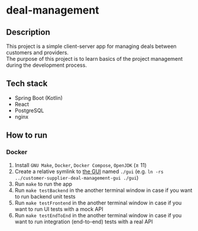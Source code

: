 # deal-management

## Description

This project is a simple client-server app for managing deals between customers and providers.\
The purpose of this project is to learn basics of the project management during the development process.

## Tech stack

* Spring Boot (Kotlin)
* React
* PostgreSQL
* nginx

## How to run

### Docker

1. Install `GNU Make`, `Docker`, `Docker Compose`, `OpenJDK` (≥ 11)
2. Create a relative symlink to [the GUI](https://github.com/hu553in/customer-supplier-deal-management-gui)
named `./gui` (e.g. `ln -rs ../customer-supplier-deal-management-gui ./gui`)
3. Run `make` to run the app
4. Run `make testBackend` in the another terminal window
in case if you want to run backend unit tests
5. Run `make testFrontend` in the another terminal window
in case if you want to run UI tests with a mock API
6. Run `make testEndToEnd` in the another terminal window
in case if you want to run integration (end-to-end) tests with a real API
